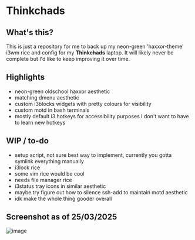 # Thinkchads

## What's this?
This is just a repository for me to back up my neon-green 'haxxor-theme' i3wm rice and config for my **Thinkchads** laptop.
It will likely never be complete but I'd like to keep improving it over time.

## Highlights
- neon-green oldschool haxxor aesthetic
- matching dmenu aesthetic
- custom i3blocks widgets with pretty colours for visibility
- custom motd in bash terminals
- mostly default i3 hotkeys for accessibility purposes I don't want to have to learn new hotkeys

## WIP / to-do
- setup script, not sure best way to implement, currently you gotta symlink everything manually
- i3lock rice
- some vim rice would be cool
- needs file manager rice
- i3status tray icons in similar aesthetic
- maybe try figure out how to silence ssh-add to maintain motd aesthetic
- idk make the whole thing gooder overall

## Screenshot as of 25/03/2025
![image](https://github.com/user-attachments/assets/6dfdf1b8-40a6-4208-aaa4-fc62cebe7a74)
